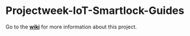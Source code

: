 # Projectweek-IoT-Smartlock-Guides
Go to the **[wiki](https://github.com/vincelukkesen/Projectweek-IoT-Smartlock-Guides/wiki/Guides-for-this-project)** for more information about this project. 
